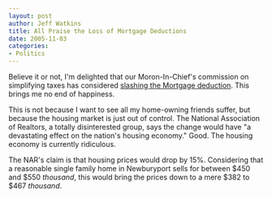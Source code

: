 ```yaml
--- 
layout: post
author: Jeff Watkins
title: All Praise the Loss of Mortgage Deductions
date: 2005-11-03
categories: 
- Politics
---
```


Believe it or not, I'm delighted that our Moron-In-Chief's commission on simplifying taxes has considered [slashing the Mortgage deduction](http://www.nytimes.com/2005/11/03/business/03tax.html). This brings me no end of happiness.

This is not because I want to see all my home-owning friends suffer, but because the housing market is just out of control. The National Association of Realtors, a totally disinterested group, says the change would have "a devastating effect on the nation's housing economy." Good. The housing economy is currently ridiculous.

The NAR's claim is that housing prices would drop by 15%. Considering that a reasonable single family home in Newburyport sells for between $450 and $550 *thousand*, this would bring the prices down to a mere $382 to $467 *thousand*.
